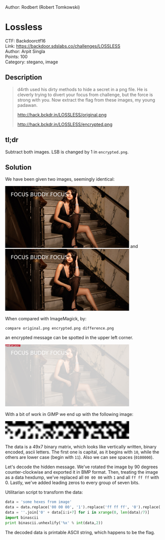 Author: Rodbert (Robert Tomkowski)

Lossless
========

CTF: Backdoorctf16  
Link: https://backdoor.sdslabs.co/challenges/LOSSLESS  
Author: Arpit Singla  
Points: 100  
Category: stegano, image


Description
-----------

>   d4rth used his dirty methods to hide a secret in a png file. He is
>   cleverly trying to divert your focus from challenge, but the force
>   is strong with you. Now extract the flag from these images, my young
>   padawan.
>
>   http://hack.bckdr.in/LOSSLESS/original.png
>
>   http://hack.bckdr.in/LOSSLESS/encrypted.png


tl;dr
-----

Subtract both images. LSB is changed by 1 in `encrypted.png`.


Solution
--------

We have been given two images, seemingly identical:

![original](img/original.png)
and
![encrypted](img/encrypted.png)

When compared with ImageMagick, by:
```shell
compare original.png encrypted.png difference.png
```
an encrypted message can be spotted in the upper left corner.

![The difference between the given images](img/difference.png)

With a bit of work in GIMP we end up with the following image:

![The solution](img/solution.png)

The data is a 49x7 binary matrix, which looks like vertically written,
binary encoded, ascii letters. The first one is capital, as it begins with
`10`, while the others are lower case (begin with `11`). Also we can see
spaces (`0100000`).

Let's decode the hidden message. We've rotated the image by 90 degrees
counter-clockwise and exported it in BMP format. Then, treating the image
as a data hexdump, we've replaced all `00 00 00` with `1` and all
`ff ff ff` with 0. Lastly, we've added leading zeros to every group
of seven bits.

Utilitarian script to transform the data:
```python
data = 'some hexes from image'
data = data.replace('00 00 00', '1').replace('ff ff ff', '0').replace(' ', '')
data = ''.join['0' + data[i:i+7] for i in xrange(0, len(data)/7)]
import binascii
print binascii.unhexlify('%x' % int(data,2))
```

The decoded data is printable ASCII string, which happens to be the flag.
